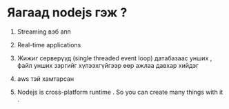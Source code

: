 # Яагаад nodejs гэж ?

1.  Streaming вэб апп
2.  Real-time applications
3.  Жижиг серверүүд (single threaded event loop) датабазаас унших , файл унших зэргийг хүлээхгүйгээр өөр ажлаа давхар хийдэг
4.  aws тэй хамтарсан

5.  Nodejs is cross-platform runtime . So you can create many things with it .
